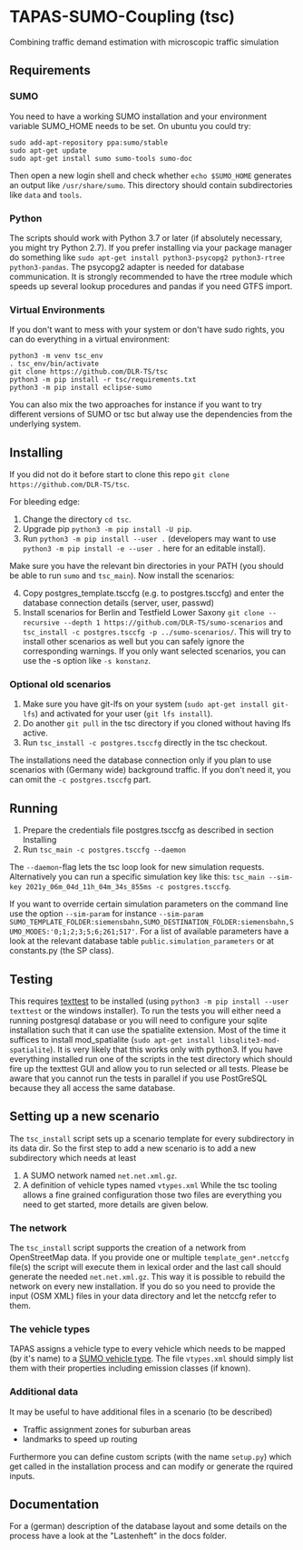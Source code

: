 # TAPAS-SUMO-Coupling (tsc)
Combining traffic demand estimation with microscopic traffic simulation

## Requirements

### SUMO
You need to have a working SUMO installation and your environment variable SUMO_HOME needs to be set.
On ubuntu you could try:

```
sudo add-apt-repository ppa:sumo/stable
sudo apt-get update
sudo apt-get install sumo sumo-tools sumo-doc
```

Then open a new login shell and check whether `echo $SUMO_HOME` generates an output like `/usr/share/sumo`. This directory should contain
subdirectories like `data` and `tools`.

### Python
The scripts should work with Python 3.7 or later (if absolutely necessary, you might try Python 2.7).
If you prefer installing via your package manager do something like
`sudo apt-get install python3-psycopg2 python3-rtree python3-pandas`.
The psycopg2 adapter is needed for database communication.
It is strongly recommended to have the rtree module which speeds up several lookup procedures and pandas
if you need GTFS import.

### Virtual Environments
If you don't want to mess with your system or don't have sudo rights, you can do everything in a virtual environment:

```
python3 -m venv tsc_env
. tsc_env/bin/activate
git clone https://github.com/DLR-TS/tsc
python3 -m pip install -r tsc/requirements.txt
python3 -m pip install eclipse-sumo
```

You can also mix the two approaches for instance if you want to try different versions of SUMO or tsc
but alway use the dependencies from the underlying system.


## Installing
If you did not do it before start to clone this repo `git clone https://github.com/DLR-TS/tsc`.

For bleeding edge:

1. Change the directory `cd tsc`.
2. Upgrade pip `python3 -m pip install -U pip`.
3. Run `python3 -m pip install --user .` (developers may want to use `python3 -m pip install -e --user .` here for an editable install).

Make sure you have the relevant bin directories in your PATH (you should be able to run `sumo` and `tsc_main`). Now install the scenarios:

4. Copy postgres_template.tsccfg (e.g. to postgres.tsccfg) and enter the database connection details (server, user, passwd)
5. Install scenarios for Berlin and Testfield Lower Saxony `git clone --recursive --depth 1 https://github.com/DLR-TS/sumo-scenarios` and `tsc_install -c postgres.tsccfg -p ../sumo-scenarios/`.
   This will try to install other scenarios as well but you can safely ignore the corresponding warnings. If you only want selected scenarios, you can use the -s option like `-s konstanz`.

### Optional old scenarios
1. Make sure you have git-lfs on your system (`sudo apt-get install git-lfs`) and activated for your user (`git lfs install`).
2. Do another `git pull` in the tsc directory if you cloned without having lfs active.
3. Run `tsc_install -c postgres.tsccfg` directly in the tsc checkout.

The installations need the database connection only if you plan to use scenarios with (Germany wide) background traffic.
If you don't need it, you can omit the `-c postgres.tsccfg` part.

## Running
1. Prepare the credentials file postgres.tsccfg as described in section Installing
2. Run `tsc_main -c postgres.tsccfg --daemon`

The `--daemon`-flag lets the tsc loop look for new simulation requests. Alternatively you can run a specific
simulation key like this: `tsc_main --sim-key 2021y_06m_04d_11h_04m_34s_855ms -c postgres.tsccfg`.

If you want to override certain simulation parameters on the command line use the option `--sim-param` for instance
`--sim-param SUMO_TEMPLATE_FOLDER:siemensbahn,SUMO_DESTINATION_FOLDER:siemensbahn,SUMO_MODES:'0;1;2;3;5;6;261;517'`.
For a list of available parameters have a look at the relevant database table `public.simulation_parameters` or at constants.py (the SP class).

## Testing
This requires [texttest](https://www.texttest.org/) to be installed (using `python3 -m pip install --user texttest` or the windows installer).
To run the tests you will either need a running postgresql database or you will need to configure your sqlite installation such that it can use the spatialite extension.
Most of the time it suffices to install mod_spatialite (`sudo apt-get install libsqlite3-mod-spatialite`). It is very likely that this works only with python3.
If you have everything installed run one of the scripts in the test directory which should fire up the texttest GUI
and allow you to run selected or all tests. Please be aware that you cannot run the tests in parallel
if you use PostGreSQL because they all access the same database.

## Setting up a new scenario
The `tsc_install` script sets up a scenario template for every subdirectory in its data dir.
So the first step to add a new scenario is to add a new subdirectory which needs at least
1. A SUMO network named `net.net.xml.gz`.
2. A definition of vehicle types named `vtypes.xml`
While the tsc tooling allows a fine grained configuration those two files are everything you need to get started,
more details are given below.

### The network
The `tsc_install` script supports the creation of a network from OpenStreetMap data.
If you provide one or multiple `template_gen*.netccfg` file(s) the script will execute them in lexical order
and the last call should generate the needed `net.net.xml.gz`. This way it is possible to rebuild the network
on every new installation. If you do so you need to provide the input (OSM XML) files in your data directory and
let the netccfg refer to them.

### The vehicle types
TAPAS assigns a vehicle type to every vehicle which needs to be mapped (by it's name) to a 
[SUMO vehicle type](https://sumo.dlr.de/docs/Definition_of_Vehicles%2C_Vehicle_Types%2C_and_Routes.html#vehicle_types).
The file `vtypes.xml` should simply list them with their properties including emission classes (if known).

### Additional data
It may be useful to have additional files in a scenario (to be described)
- Traffic assignment zones for suburban areas
- landmarks to speed up routing

Furthermore you can define custom scripts (with the name `setup.py`) which get called in the installation process
and can modify or generate the rquired inputs.

## Documentation
For a (german) description of the database layout and some details on the process have a look at the "Lastenheft" in the docs folder.

